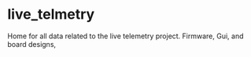 # live_telmetry
Home for all data related to the live telemetry project. Firmware, Gui, and board designs,

